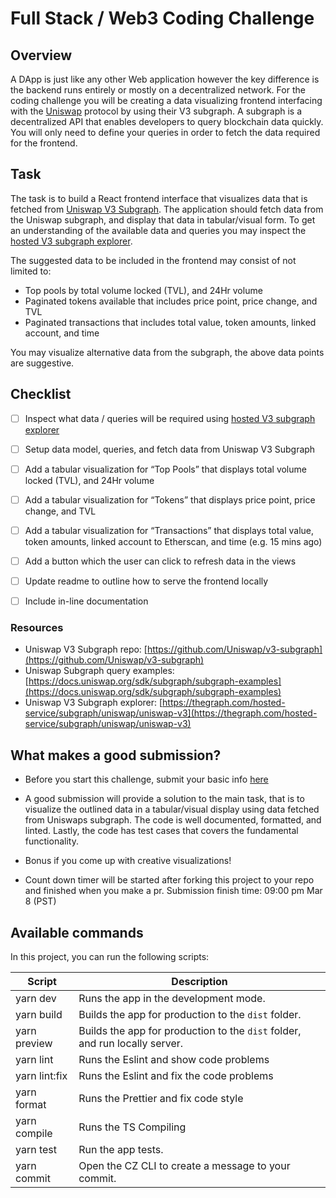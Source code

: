 # Full Stack / Web3 Coding Challenge

## Overview

A DApp is just like any other Web application however the key difference is the backend runs entirely or mostly on a decentralized network. For the coding challenge you will be creating a data visualizing frontend interfacing with the [Uniswap](https://uniswap.org/) protocol by using their V3 subgraph. A subgraph is a decentralized API that enables developers to query blockchain data quickly. You will only need to define your queries in order to fetch the data required for the frontend. 

## Task

The task is to build a React frontend interface that visualizes data that is fetched from [Uniswap V3 Subgraph](https://github.com/Uniswap/v3-subgraph). The application should fetch data from the Uniswap subgraph, and display that data in tabular/visual form. To get an understanding of the available data and queries you may inspect the [hosted V3 subgraph explorer](https://thegraph.com/hosted-service/subgraph/uniswap/uniswap-v3). 

The suggested data to be included in the frontend may consist of not limited to:

- Top pools by total volume locked (TVL), and 24Hr volume
- Paginated tokens available that includes price point, price change, and TVL
- Paginated transactions that includes total value, token amounts, linked account, and time

You may visualize alternative data from the subgraph, the above data points are suggestive. 

## Checklist

- [ ]  Inspect what data / queries will be required using [hosted V3 subgraph explorer](https://thegraph.com/hosted-service/subgraph/uniswap/uniswap-v3)
- [ ]  Setup data model, queries, and fetch data from Uniswap V3 Subgraph
- [ ]  Add a tabular visualization for “Top Pools” that displays total volume locked (TVL), and 24Hr volume
- [ ]  Add a tabular visualization for “Tokens” that displays price point, price change, and TVL
- [ ]  Add a tabular visualization for “Transactions” that displays total value, token amounts, linked account to Etherscan, and time (e.g. 15 mins ago)
- [ ]  Add a button which the user can click to refresh data in the views
- [ ]  Update readme to outline how to serve the frontend locally
- [ ]  Include in-line documentation

 

### Resources

- Uniswap V3 Subgraph repo: [https://github.com/Uniswap/v3-subgraph](https://github.com/Uniswap/v3-subgraph)
- Uniswap Subgraph query examples: [https://docs.uniswap.org/sdk/subgraph/subgraph-examples](https://docs.uniswap.org/sdk/subgraph/subgraph-examples)
- Uniswap V3 Subgraph explorer: [https://thegraph.com/hosted-service/subgraph/uniswap/uniswap-v3](https://thegraph.com/hosted-service/subgraph/uniswap/uniswap-v3)

## What makes a good submission?

- Before you start this challenge, submit your basic info [here](https://docs.google.com/forms/d/e/1FAIpQLSc2gFdXgLLl0RlyBi1Ny-ih5oHPPP7qmi8Vn6XhrUq29rMJkg/viewform)

- A good submission will provide a solution to the main task, that is to visualize the outlined data in a tabular/visual display using data fetched from Uniswaps subgraph. The code is well documented, formatted, and linted. Lastly, the code has test cases that covers the fundamental functionality. 

- Bonus if you come up with creative visualizations! 

- Count down timer will be started after forking this project to your repo and finished when you make a pr. Submission finish time: 09:00 pm Mar 8 (PST)


## Available commands

<p>In this project, you can run the following scripts:</p>

| Script        | Description                                                                 |
| ------------- | --------------------------------------------------------------------------- |
| yarn dev      | Runs the app in the development mode.                                       |
| yarn build    | Builds the app for production to the `dist` folder.                         |
| yarn preview  | Builds the app for production to the `dist` folder, and run locally server. |
| yarn lint     | Runs the Eslint and show code problems                                      |
| yarn lint:fix | Runs the Eslint and fix the code problems                                   |
| yarn format   | Runs the Prettier and fix code style                                        |
| yarn compile  | Runs the TS Compiling                                                       |
| yarn test     | Run the app tests.                                                          |
| yarn commit   | Open the CZ CLI to create a message to your commit.                         |
